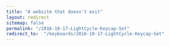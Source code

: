 ```yaml
---
title: "A website that doesn't exit"
layout: redirect
sitemap: false
permalink: "/2016-10-17-LightCycle-Keycap-Set"
redirect_to:  "/keyboards/2016-10-17-LightCycle-Keycap-Set"
---
```

